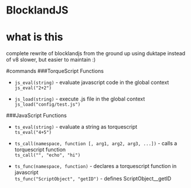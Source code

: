 # BlocklandJS

# what is this
complete rewrite of blocklandjs from the ground up using duktape instead of v8
slower, but easier to maintain :)

#commands
###TorqueScript Functions
* `js_eval(string)` - evaluate javascript code in the global context<br>
`js_eval("2+2")`

* `js_load(string)` - execute .js file in the global context<br>
`js_load("config/test.js")`

###JavaScript Functions
* `ts_eval(string)` - evaluate a string as torquescript<br>
`ts_eval("4+5")`

* `ts_call(namespace, function [, arg1, arg2, arg3, ...])` - calls a torquescript function<br>
`ts_call("", "echo", "hi")`

* `ts_func(namespace, function)` - declares a torquescript function in javascript<br>
`ts_func("ScriptObject", "getID")` - defines ScriptObject__getID

